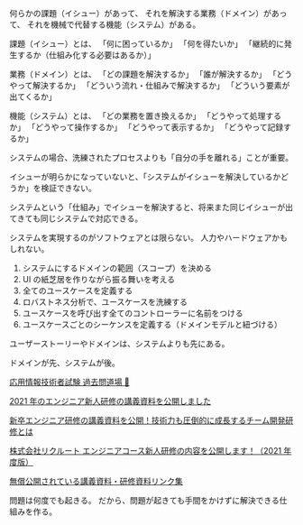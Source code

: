 何らかの課題（イシュー）があって、
それを解決する業務（ドメイン）があって、
それを機械で代替する機能（システム）がある。

課題（イシュー）とは、
「何に困っているか」
「何を得たいか」
「継続的に発生するか（仕組み化する必要はあるか）」

業務（ドメイン）とは、
「どの課題を解決するか」
「誰が解決するか」
「どうやって解決するか」
「どういう流れ・仕組みで解決するか」
「どういう要素が出てくるか」

機能（システム）とは、
「どの業務を置き換えるか」
「どうやって処理するか」
「どうやって操作するか」
「どうやって表示するか」
「どうやって記録するか」

システムの場合、洗練されたプロセスよりも「自分の手を離れる」ことが重要。

イシューが明らかになっていないと、「システムがイシューを解決しているかどうか」を検証できない。

システムという「仕組み」でイシューを解決すると、将来また同じイシューが出てきても同じシステムで対応できる。

システムを実現するのがソフトウェアとは限らない。
人力やハードウェアかもしれない。

1. システムにするドメインの範囲（スコープ）を決める
2. UI の紙芝居を作りながら振る舞いを考える
3. 全てのユースケースを定義する
4. ロバストネス分析で、ユースケースを洗練する
5. ユースケースを呼び出す全てのコントローラーに名前をつける
6. ユースケースごとのシーケンスを定義する（ドメインモデルと紐づける）

ユーザーストーリーやドメインは、システムよりも先にある。

ドメインが先、システムが後。

[応用情報技術者試験 過去問道場 🥋 ](https://www.ap-siken.com/s/apkakomon.php)

[2021 年のエンジニア新人研修の講義資料を公開しました](https://blog.cybozu.io/entry/2021/07/20/100000)

[新卒エンジニア研修の講義資料を公開！技術力も圧倒的に成長するチーム開発研修とは](https://developers.cyberagent.co.jp/blog/archives/30024/)

[株式会社リクルート エンジニアコース新人研修の内容を公開します！（2021 年度版）](https://recruit-tech.co.jp/blog/2021/08/20/recruit-bootcamp-2021/)

[無償公開されている講義資料・研修資料リンク集](https://qiita.com/yoshiyama_hana/items/96dbe0b82ca783c86be0)

問題は何度でも起きる。
だから、問題が起きても手間をかけずに解決できる仕組みを作る。
